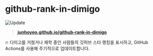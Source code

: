 # github-rank-in-dimigo
![Update](https://github.com/junhoyeo/github-rank-in-dimigo/workflows/Update/badge.svg)

> **[junhoyeo.github.io/github-rank-in-dimigo](https://junhoyeo.github.io/github-rank-in-dimigo/)**

🔥 디미고를 거쳤거나 재학 중인 사람들의 깃허브 스타 랭킹을 표시하고, GitHub Actions를 사용해 주기적으로 업데이트합니다.
